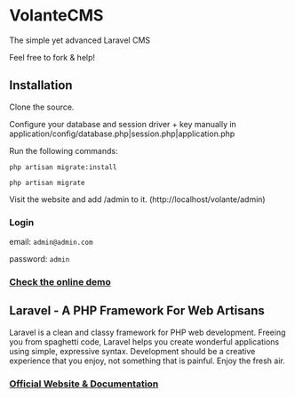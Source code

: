 # VolanteCMS

The simple yet advanced Laravel CMS

Feel free to fork & help!


## Installation

Clone the source.

Configure your database and session driver + key manually in application/config/database.php|session.php|application.php

Run the following commands:

`php artisan migrate:install`

`php artisan migrate`

Visit the website and add /admin to it. (http://localhost/volante/admin)


### Login

email: `admin@admin.com`

password: `admin`

### [Check the online demo](http://84.30.117.40/volante/admin)


## Laravel - A PHP Framework For Web Artisans

Laravel is a clean and classy framework for PHP web development. Freeing you from spaghetti code, Laravel helps you create wonderful applications using simple, expressive syntax. Development should be a creative experience that you enjoy, not something that is painful. Enjoy the fresh air.

### [Official Website & Documentation](http://laravel.com)
